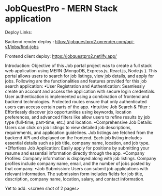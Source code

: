 # JobQuestPro - MERN Stack application  

Deploy Links:

Backend render deploy : https://jobquestpro2.onrender.com/api-v1/jobs/find-jobs

Frontend client deploy: https://jobquestpro2.netlify.app/

Introduction:
Objective of this Job portal project was to create a full stack web application using MERN (MongoDB, Express.js, React.js, Node.js ). This portal allows users to search for job listings, view job details, and apply for jobs. Following are the  functionalities and features provided for this job search application:
•User Registration and Authentication: Seamlessly create an account and access the application with secure login credentials. User authentication is implemented using a combination of frontend and backend technologies. Protected routes ensure that only authenticated users can access certain parts of the app.
•Intuitive Job Search & Filter : Effortlessly discover job opportunities using keywords, location preferences, and advanced filters like allow users to refine results by job type (full-time, part-time, etc.) and location.
•Comprehensive Job Details: Users can click on job listings to view detailed job descriptions, requirements, and application guidelines. Job listings are fetched from the backend API and displayed on the frontend. Each job listing includes essential details such as job title, company name, location, and job type.
•Effortless Job Application: Easily apply for positions by submitting your resume and essential information directly through the app.
•Company Profiles: Company information is displayed along with job listings. Company profiles include company name, email, and the number of jobs posted by that company.
•Job Submission: Users can submit job applications with relevant information. The submission form includes fields for job title, description, company name, location, salary, and contact information.

Yet to add: 
<screen shot of 2 pages>
<trello screenshot>
<wireframes>
<Mongodb database screenshot>
<postman- screenshot>


